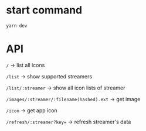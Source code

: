 # start command
`yarn dev`

# API
`/` -> list all icons

`/list` -> show supported streamers

`/list/:streamer` -> show all icon lists of streamer

`/images/:streamer/:filename(hashed).ext` -> get image

`/icon` -> get app icon

`/refresh/:streamer?key=` -> refresh streamer's data
